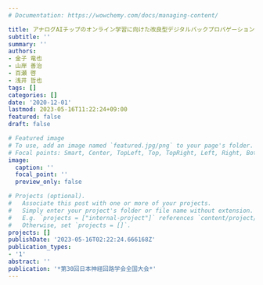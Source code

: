 ```yaml
---
# Documentation: https://wowchemy.com/docs/managing-content/

title: アナログAIチップのオンライン学習に向けた改良型デジタルバックプロパゲーション法の提案
subtitle: ''
summary: ''
authors:
- 金子 竜也
- 山岸 善治
- 百瀬 啓
- 浅井 哲也
tags: []
categories: []
date: '2020-12-01'
lastmod: 2023-05-16T11:22:24+09:00
featured: false
draft: false

# Featured image
# To use, add an image named `featured.jpg/png` to your page's folder.
# Focal points: Smart, Center, TopLeft, Top, TopRight, Left, Right, BottomLeft, Bottom, BottomRight.
image:
  caption: ''
  focal_point: ''
  preview_only: false

# Projects (optional).
#   Associate this post with one or more of your projects.
#   Simply enter your project's folder or file name without extension.
#   E.g. `projects = ["internal-project"]` references `content/project/deep-learning/index.md`.
#   Otherwise, set `projects = []`.
projects: []
publishDate: '2023-05-16T02:22:24.666168Z'
publication_types:
- '1'
abstract: ''
publication: '*第30回日本神経回路学会全国大会*'
---
```


